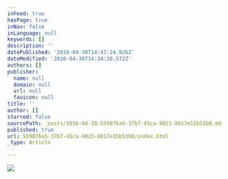 ```yaml
---
inFeed: true
hasPage: true
inNav: false
inLanguage: null
keywords: []
description: ''
datePublished: '2016-04-30T14:47:24.926Z'
dateModified: '2016-04-30T14:34:20.572Z'
authors: []
publisher:
  name: null
  domain: null
  url: null
  favicon: null
title: ''
author: []
starred: false
sourcePath: _posts/2016-04-30-559076a5-37b7-45ca-9023-8017e15b53b8.md
published: true
url: 559076a5-37b7-45ca-9023-8017e15b53b8/index.html
_type: Article

---
```

![](https://the-grid-user-content.s3-us-west-2.amazonaws.com/a7bc9daa-6a65-43c0-a1fc-c292afc48042.jpg)